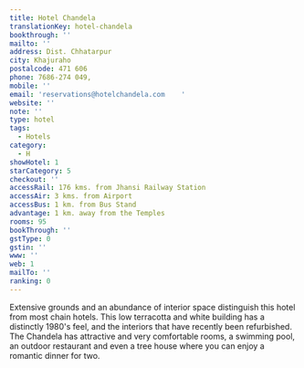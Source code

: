 ```yaml
---
title: Hotel Chandela
translationKey: hotel-chandela
bookthrough: ''
mailto: ''
address: Dist. Chhatarpur
city: Khajuraho
postalcode: 471 606
phone: 7686-274 049,
mobile: ''
email: 'reservations@hotelchandela.com    '
website: ''
note: ''
type: hotel
tags:
  - Hotels
category:
  - H
showHotel: 1
starCategory: 5
checkout: ''
accessRail: 176 kms. from Jhansi Railway Station
accessAir: 3 kms. from Airport
accessBus: 1 km. from Bus Stand
advantage: 1 km. away from the Temples
rooms: 95
bookThrough: ''
gstType: 0
gstin: ''
www: ''
web: 1
mailTo: ''
ranking: 0
---
```







Extensive grounds and an abundance of interior space distinguish this hotel from most chain hotels. This low terracotta and white building has a distinctly 1980's feel, and the interiors that have recently been refurbished.     The Chandela has attractive and very comfortable rooms, a swimming pool, an outdoor restaurant and even a tree house where you can enjoy a romantic dinner for two.